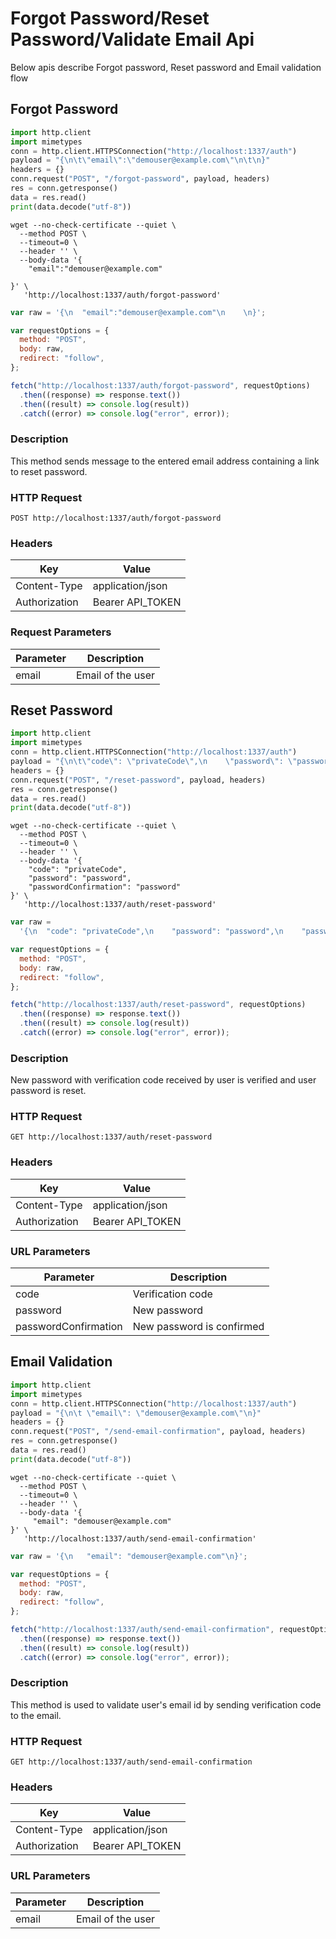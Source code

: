 # Forgot Password/Reset Password/Validate Email Api

Below apis describe Forgot password, Reset password and Email validation flow

## Forgot Password

```python
import http.client
import mimetypes
conn = http.client.HTTPSConnection("http://localhost:1337/auth")
payload = "{\n\t\"email\":\"demouser@example.com\"\n\t\n}"
headers = {}
conn.request("POST", "/forgot-password", payload, headers)
res = conn.getresponse()
data = res.read()
print(data.decode("utf-8"))
```

```shell
wget --no-check-certificate --quiet \
  --method POST \
  --timeout=0 \
  --header '' \
  --body-data '{
	"email":"demouser@example.com"

}' \
   'http://localhost:1337/auth/forgot-password'
```

```javascript
var raw = '{\n	"email":"demouser@example.com"\n	\n}';

var requestOptions = {
  method: "POST",
  body: raw,
  redirect: "follow",
};

fetch("http://localhost:1337/auth/forgot-password", requestOptions)
  .then((response) => response.text())
  .then((result) => console.log(result))
  .catch((error) => console.log("error", error));
```

### Description

This method sends message to the entered email address containing a link to reset password.

### HTTP Request

`POST http://localhost:1337/auth/forgot-password`

### Headers

| Key           | Value            |
| ------------- | ---------------- |
| Content-Type  | application/json |
| Authorization | Bearer API_TOKEN |

### Request Parameters

| Parameter | Description       |
| --------- | ----------------- |
| email     | Email of the user |

## Reset Password

```python
import http.client
import mimetypes
conn = http.client.HTTPSConnection("http://localhost:1337/auth")
payload = "{\n\t\"code\": \"privateCode\",\n    \"password\": \"password\",\n    \"passwordConfirmation\": \"password\"\n}"
headers = {}
conn.request("POST", "/reset-password", payload, headers)
res = conn.getresponse()
data = res.read()
print(data.decode("utf-8"))
```

```shell
wget --no-check-certificate --quiet \
  --method POST \
  --timeout=0 \
  --header '' \
  --body-data '{
	"code": "privateCode",
    "password": "password",
    "passwordConfirmation": "password"
}' \
   'http://localhost:1337/auth/reset-password'
```

```javascript
var raw =
  '{\n	"code": "privateCode",\n    "password": "password",\n    "passwordConfirmation": "password"\n}';

var requestOptions = {
  method: "POST",
  body: raw,
  redirect: "follow",
};

fetch("http://localhost:1337/auth/reset-password", requestOptions)
  .then((response) => response.text())
  .then((result) => console.log(result))
  .catch((error) => console.log("error", error));
```

### Description

New password with verification code received by user is verified and user password is reset.

### HTTP Request

`GET http://localhost:1337/auth/reset-password`

### Headers

| Key           | Value            |
| ------------- | ---------------- |
| Content-Type  | application/json |
| Authorization | Bearer API_TOKEN |

### URL Parameters

| Parameter            | Description               |
| -------------------- | ------------------------- |
| code                 | Verification code         |
| password             | New password              |
| passwordConfirmation | New password is confirmed |

## Email Validation

```python
import http.client
import mimetypes
conn = http.client.HTTPSConnection("http://localhost:1337/auth")
payload = "{\n\t \"email\": \"demouser@example.com\"\n}"
headers = {}
conn.request("POST", "/send-email-confirmation", payload, headers)
res = conn.getresponse()
data = res.read()
print(data.decode("utf-8"))
```

```shell
wget --no-check-certificate --quiet \
  --method POST \
  --timeout=0 \
  --header '' \
  --body-data '{
	 "email": "demouser@example.com"
}' \
   'http://localhost:1337/auth/send-email-confirmation'
```

```javascript
var raw = '{\n	 "email": "demouser@example.com"\n}';

var requestOptions = {
  method: "POST",
  body: raw,
  redirect: "follow",
};

fetch("http://localhost:1337/auth/send-email-confirmation", requestOptions)
  .then((response) => response.text())
  .then((result) => console.log(result))
  .catch((error) => console.log("error", error));
```

### Description

This method is used to validate user's email id by sending verification code to the email.

### HTTP Request

`GET http://localhost:1337/auth/send-email-confirmation`

### Headers

| Key           | Value            |
| ------------- | ---------------- |
| Content-Type  | application/json |
| Authorization | Bearer API_TOKEN |

### URL Parameters

| Parameter | Description       |
| --------- | ----------------- |
| email     | Email of the user |
